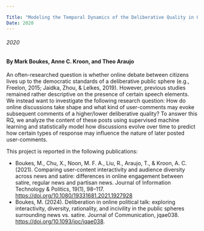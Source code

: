 ```yaml
---

Title: "Modeling the Temporal Dynamics of the Deliberative Quality in Online Debate"
Date: 2020
---
```


###### 2020
#### By Mark Boukes, Anne C. Kroon, and Theo Araujo


An often-researched question is whether online debate between citizens lives up to the democratic standards of a deliberative public sphere (e.g., Freelon, 2015; Jaidka, Zhou, & Lelkes, 2019). However, previous studies remained rather descriptive on the presence of certain speech elements. We instead want to investigate the following research question: How do online discussions take shape and what kind of user-comments may evoke subsequent comments of a higher/lower deliberative quality? To answer this RQ, we analyze the content of these posts using supervised machine learning and statistically model how discussions evolve over time to predict how certain types of response may influence the nature of later posted user-comments.

This project is reported in the following publications:
- Boukes, M., Chu, X., Noon, M. F. A., Liu, R., Araujo, T., & Kroon, A. C. (2021). Comparing user-content interactivity and audience diversity across news and satire: differences in online engagement between satire, regular news and partisan news. Journal of Information Technology & Politics, 19(1), 98–117. https://doi.org/10.1080/19331681.2021.1927928
- Boukes, M. (2024). Deliberation in online political talk: exploring interactivity, diversity, rationality, and incivility in the public spheres surrounding news vs. satire. Journal of Communication, jqae038. https://doi.org/10.1093/joc/jqae038.



